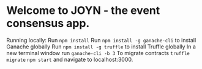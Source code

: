 # Welcome to JOYN - the event consensus app. 

Running locally: 
Run `npm install`
Run `npm install -g ganache-cli` to install Ganache globally
Run `npm install -g truffle` to install Truffle globally
In a new terminal window run `ganache-cli -b 3`
To migrate contracts `truffle migrate`
`npm start` and navigate to localhost:3000.
